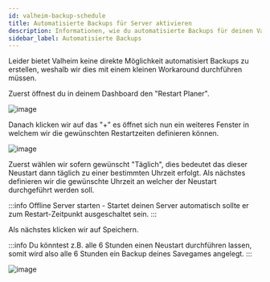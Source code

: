 ```yaml
---
id: valheim-backup-schedule
title: Automatisierte Backups für Server aktivieren
description: Informationen, wie du automatisierte Backups für deinen Valheim Server von ZAP-Hosting aktivieren und einstellen kannst - ZAP-Hosting.com Dokumentation
sidebar_label: Automatisierte Backups
---
```


Leider bietet Valheim keine direkte Möglichkeit automatisiert Backups zu erstellen, weshalb wir dies mit einem kleinen Workaround durchführen müssen.

Zuerst öffnest du in deinem Dashboard den "Restart Planer". 

![image](https://user-images.githubusercontent.com/26007280/189886302-ad4d7043-39fe-4c18-9331-8c1bd373d136.png)

Danach klicken wir auf das "+" es öffnet sich nun ein weiteres Fenster in welchem wir die gewünschten Restartzeiten definieren können.

![image](https://user-images.githubusercontent.com/26007280/189886327-5c4f8c56-a38b-4404-a263-e9de7c124bfd.png)

Zuerst wählen wir sofern gewünscht "Täglich", dies bedeutet das dieser Neustart dann täglich zu einer bestimmten Uhrzeit erfolgt. 
Als nächstes definieren wir die gewünschte Uhrzeit an welcher der Neustart durchgeführt werden soll.

:::info
Offline Server starten - Startet deinen Server automatisch sollte er zum Restart-Zeitpunkt ausgeschaltet sein.
:::

Als nächstes klicken wir auf Speichern.


:::info
Du könntest z.B. alle 6 Stunden einen Neustart durchführen lassen, somit wird also alle 6 Stunden ein Backup deines Savegames angelegt.
:::

![image](https://user-images.githubusercontent.com/26007280/189886355-6ef94846-11ad-41e6-85a8-938eed51d81a.png)
